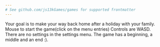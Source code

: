 ```yaml
---
# See github.com/js13kGames/games for supported frontmatter
---
```

Your goal is to make your way back home after a holiday with your family. Mouse to start the game(click on the menu entries) Controls are WASD. There are no settings in the settings menu. The game has a beginning, a middle and an end :).